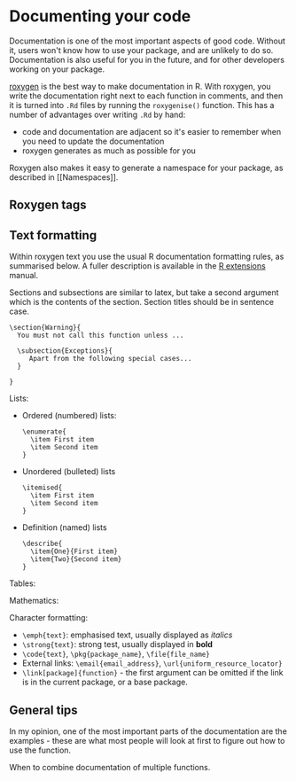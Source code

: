 # Documenting your code

Documentation is one of the most important aspects of good code. Without it, users won't know how to use your package, and are unlikely to do so. Documentation is also useful for you in the future, and for other developers working on your package.

[roxygen](http://roxygen.org/) is the best way to make documentation in R. With roxygen, you write the documentation right next to each function in comments, and then it is turned into `.Rd` files by running the `roxygenise()` function. This has a number of advantages over writing `.Rd` by hand:

  * code and documentation are adjacent so it's easier to remember when you 
    need to update the documentation
  * roxygen generates as much as possible for you

Roxygen also makes it easy to generate a namespace for your package, as described in [[Namespaces]].

## Roxygen tags

## Text formatting 

Within roxygen text you use the usual R documentation formatting rules, as summarised below. A fuller description is available in the [R extensions](http://cran.r-project.org/doc/manuals/R-exts.html#Sectioning) manual.

Sections and subsections are similar to latex, but take a second argument which is the contents of the section. Section titles should be in sentence case.

    \section{Warning}{
      You must not call this function unless ...
      
      \subsection{Exceptions}{
         Apart from the following special cases...
      }
      
    }

Lists:

  * Ordered (numbered) lists:
  
        \enumerate{
          \item First item
          \item Second item
        }
        
  * Unordered (bulleted) lists

        \itemised{
          \item First item
          \item Second item
        }
        
  * Definition (named) lists

        \describe{
          \item{One}{First item}
          \item{Two}{Second item}
        }

Tables:

Mathematics:

Character formatting:

 * `\emph{text}`: emphasised text, usually displayed as _italics_
 * `\strong{text}`: strong test, usually displayed in __bold__
 * `\code{text}`, `\pkg{package_name}`, `\file{file_name}`
 * External links: `\email{email_address}`, `\url{uniform_resource_locator}`
 * `\link[package]{function}` - the first argument can be omitted if the link
    is in the current package, or a base package.

## General tips

In my opinion, one of the most important parts of the documentation are the examples - these are what most people will look at first to figure out how to use the function.

When to combine documentation of multiple functions.
